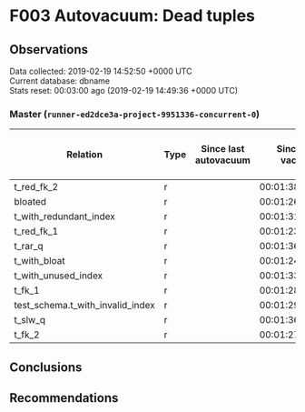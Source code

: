 # F003 Autovacuum: Dead tuples #

## Observations ##
Data collected: 2019-02-19 14:52:50 +0000 UTC  
Current database: dbname  
Stats reset: 00:03:00 ago (2019-02-19 14:49:36 +0000 UTC)  
### Master (`runner-ed2dce3a-project-9951336-concurrent-0`) ###

 Relation | Type | Since last autovacuum | Since last vacuum | Autovacuum Count | Vacuum Count | n_tup_ins | n_tup_upd | n_tup_del | pg_class.reltuples | n_live_tup | n_dead_tup | &#9660;Dead Tuples Ratio, %
----------|------|-----------------------|-------------------|----------|---------|-----------|-----------|-----------|--------------------|------------|------------|-----------
t_red_fk_2 |r |<no value> |00:01:38.374686 |0 |1 |1000000 |0 |0 |1000000 |1000000 |0 | 0 
bloated |r |<no value> |00:01:26.115549 |0 |1 |100000 |0 |50000 |50000 |50000 |0 | 0 
t_with_redundant_index |r |<no value> |00:01:31.04045 |0 |1 |1000000 |0 |0 |1000000 |1000000 |0 | 0 
t_red_fk_1 |r |<no value> |00:01:23.576725 |0 |1 |1000001 |0 |0 |1000001 |1000001 |0 | 0 
t_rar_q |r |<no value> |00:01:36.002545 |0 |1 |1000000 |446569 |0 |1000000 |1000000 |0 | 0 
t_with_bloat |r |<no value> |00:01:24.743561 |0 |1 |1000000 |1000000 |0 |1000000 |1000000 |0 | 0 
t_with_unused_index |r |<no value> |00:01:33.213347 |0 |1 |1000000 |0 |0 |1000000 |1000000 |0 | 0 
t_fk_1 |r |<no value> |00:01:28.602053 |0 |1 |1000001 |0 |0 |1000001 |1000001 |0 | 0 
test_schema.t_with_invalid_index |r |<no value> |00:01:29.867149 |0 |1 |1000000 |0 |0 |1000000 |1000000 |0 | 0 
t_slw_q |r |<no value> |00:01:36.499135 |0 |1 |10000001 |0 |0 |9999979 |9999979 |0 | 0 
t_fk_2 |r |<no value> |00:01:27.219109 |0 |1 |1000000 |0 |0 |1000000 |1000000 |0 | 0 



## Conclusions ##


## Recommendations ##

